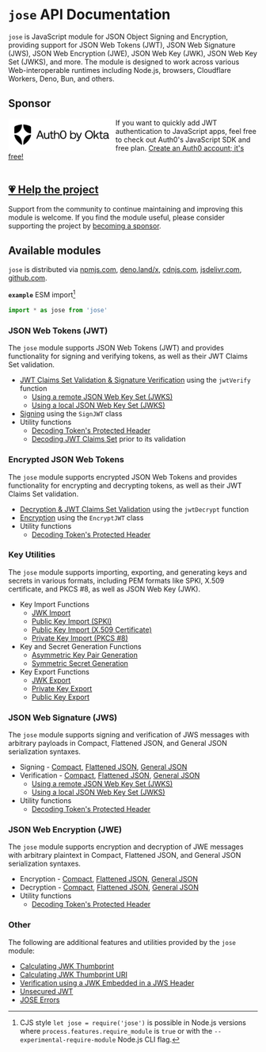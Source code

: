 # `jose` API Documentation

`jose` is JavaScript module for JSON Object Signing and Encryption, providing support for JSON Web Tokens (JWT), JSON Web Signature (JWS), JSON Web Encryption (JWE), JSON Web Key (JWK), JSON Web Key Set (JWKS), and more. The module is designed to work across various Web-interoperable runtimes including Node.js, browsers, Cloudflare Workers, Deno, Bun, and others.

## Sponsor

<picture>
  <source media="(prefers-color-scheme: dark)" srcset="../sponsor/Auth0byOkta_dark.png">
  <source media="(prefers-color-scheme: light)" srcset="../sponsor/Auth0byOkta_light.png">
  <img height="65" align="left" alt="Auth0 by Okta" src="../sponsor/Auth0byOkta_light.png">
</picture>

If you want to quickly add JWT authentication to JavaScript apps, feel free to check out Auth0's JavaScript SDK and free plan. [Create an Auth0 account; it's free!][sponsor-auth0]<br><br>

## [💗 Help the project](https://github.com/sponsors/panva)

Support from the community to continue maintaining and improving this module is welcome. If you find the module useful, please consider supporting the project by [becoming a sponsor](https://github.com/sponsors/panva).

## Available modules

`jose` is distributed via [npmjs.com](https://www.npmjs.com/package/jose), [deno.land/x](https://deno.land/x/jose), [cdnjs.com](https://cdnjs.com/libraries/jose), [jsdelivr.com](https://www.jsdelivr.com/package/npm/jose), [github.com](https://github.com/panva/jose).

**`example`** ESM import[^cjs]

```js
import * as jose from 'jose'
```

### JSON Web Tokens (JWT)

The `jose` module supports JSON Web Tokens (JWT) and provides functionality for signing and verifying tokens, as well as their JWT Claims Set validation.

- [JWT Claims Set Validation & Signature Verification](jwt/verify/functions/jwtVerify.md) using the `jwtVerify` function
  - [Using a remote JSON Web Key Set (JWKS)](jwks/remote/functions/createRemoteJWKSet.md)
  - [Using a local JSON Web Key Set (JWKS)](jwks/local/functions/createLocalJWKSet.md)
- [Signing](jwt/sign/classes/SignJWT.md) using the `SignJWT` class
- Utility functions
  - [Decoding Token's Protected Header](util/decode_protected_header/functions/decodeProtectedHeader.md)
  - [Decoding JWT Claims Set](util/decode_jwt/functions/decodeJwt.md) prior to its validation

### Encrypted JSON Web Tokens

The `jose` module supports encrypted JSON Web Tokens and provides functionality for encrypting and decrypting tokens, as well as their JWT Claims Set validation.

- [Decryption & JWT Claims Set Validation](jwt/decrypt/functions/jwtDecrypt.md) using the `jwtDecrypt` function
- [Encryption](jwt/encrypt/classes/EncryptJWT.md) using the `EncryptJWT` class
- Utility functions
  - [Decoding Token's Protected Header](util/decode_protected_header/functions/decodeProtectedHeader.md)

### Key Utilities

The `jose` module supports importing, exporting, and generating keys and secrets in various formats, including PEM formats like SPKI, X.509 certificate, and PKCS #8, as well as JSON Web Key (JWK).

- Key Import Functions
  - [JWK Import](key/import/functions/importJWK.md)
  - [Public Key Import (SPKI)](key/import/functions/importSPKI.md)
  - [Public Key Import (X.509 Certificate)](key/import/functions/importX509.md)
  - [Private Key Import (PKCS #8)](key/import/functions/importPKCS8.md)
- Key and Secret Generation Functions
  - [Asymmetric Key Pair Generation](key/generate_key_pair/functions/generateKeyPair.md)
  - [Symmetric Secret Generation](key/generate_secret/functions/generateSecret.md)
- Key Export Functions
  - [JWK Export](key/export/functions/exportJWK.md)
  - [Private Key Export](key/export/functions/exportPKCS8.md)
  - [Public Key Export](key/export/functions/exportSPKI.md)

### JSON Web Signature (JWS)

The `jose` module supports signing and verification of JWS messages with arbitrary payloads in Compact, Flattened JSON, and General JSON serialization syntaxes.

- Signing - [Compact](jws/compact/sign/classes/CompactSign.md), [Flattened JSON](jws/flattened/sign/classes/FlattenedSign.md), [General JSON](jws/general/sign/classes/GeneralSign.md)
- Verification - [Compact](jws/compact/verify/functions/compactVerify.md), [Flattened JSON](jws/flattened/verify/functions/flattenedVerify.md), [General JSON](jws/general/verify/functions/generalVerify.md)
  - [Using a remote JSON Web Key Set (JWKS)](jwks/remote/functions/createRemoteJWKSet.md)
  - [Using a local JSON Web Key Set (JWKS)](jwks/local/functions/createLocalJWKSet.md)
- Utility functions
  - [Decoding Token's Protected Header](util/decode_protected_header/functions/decodeProtectedHeader.md)

### JSON Web Encryption (JWE)

The `jose` module supports encryption and decryption of JWE messages with arbitrary plaintext in Compact, Flattened JSON, and General JSON serialization syntaxes.

- Encryption - [Compact](jwe/compact/encrypt/classes/CompactEncrypt.md), [Flattened JSON](jwe/flattened/encrypt/classes/FlattenedEncrypt.md), [General JSON](jwe/general/encrypt/classes/GeneralEncrypt.md)
- Decryption - [Compact](jwe/compact/decrypt/functions/compactDecrypt.md), [Flattened JSON](jwe/flattened/decrypt/functions/flattenedDecrypt.md), [General JSON](jwe/general/decrypt/functions/generalDecrypt.md)
- Utility functions
  - [Decoding Token's Protected Header](util/decode_protected_header/functions/decodeProtectedHeader.md)

### Other

The following are additional features and utilities provided by the `jose` module:

- [Calculating JWK Thumbprint](jwk/thumbprint/functions/calculateJwkThumbprint.md)
- [Calculating JWK Thumbprint URI](jwk/thumbprint/functions/calculateJwkThumbprintUri.md)
- [Verification using a JWK Embedded in a JWS Header](jwk/embedded/functions/EmbeddedJWK.md)
- [Unsecured JWT](jwt/unsecured/classes/UnsecuredJWT.md)
- [JOSE Errors](util/errors/README.md)

[sponsor-auth0]: https://a0.to/signup/panva

[^cjs]: CJS style `let jose = require('jose')` is possible in Node.js versions where `process.features.require_module` is `true` or with the `--experimental-require-module` Node.js CLI flag.
